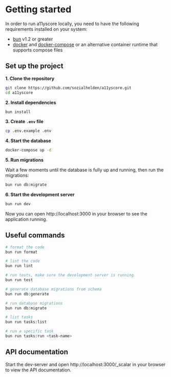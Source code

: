 # Getting started

In order to run a11yscore locally, you need to have the following requirements installed on your system:

* [bun](https://bun.sh/) v1.2 or greater
* [docker](https://docs.docker.com/desktop/) and [docker-compose](https://docs.docker.com/compose/install/) or an alternative container runtime that supports compose files

## Set up the project

**1. Clone the repository**
```bash
git clone https://github.com/sozialhelden/a11yscore.git
cd a11yscore
```

**2. Install dependencies**
```bash
bun install
```

**3. Create `.env` file**
```bash
cp .env.example .env
```

**4. Start the database**
```bash
docker-compose up -d
```

**5. Run migrations**

Wait a few moments until the database is fully up and running, then run the migrations:
```bash
bun run db:migrate
```

**6. Start the development server**
```bash
bun run dev
```

Now you can open http://localhost:3000 in your browser to see the application running.

## Useful commands

```bash
# format the code
bun run format

# lint the code
bun run lint

# run tests, make sure the development server is running
bun run test

# generate database migrations from schema
bun run db:generate

# run database migrations
bun run db:migrate

# list tasks
bun run tasks:list

# run a specific task
bun run tasks:run <task-name>
```

## API documentation

Start the dev-server and open http://localhost:3000/_scalar in your browser to view the API documentation.
